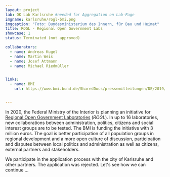 ```yaml
---
layout: project
lab: OK Lab Karlsruhe #needed for Aggregation on Lab-Page
imgname: karlsruhe/rogl-bmi.png
imgcaption: "Foto: Bundesministerium des Innern, für Bau und Heimat"
title: ROGL - Regional Open Government Labs
showcase: 1
status: Terminated (not approved)

collaborators:
  - name: Andreas Kugel
  - name: Martin Weis
  - name: Josef Attmann
  - name: Michael Riedmüller


links:
  - name: BMI
    url: https://www.bmi.bund.de/SharedDocs/pressemitteilungen/DE/2019/09/open-government-labore.html


---
```


In 2020, the Federal Ministry of the Interior is planning an initiative for [Regional Open Government Laboratories](https://www.bmi.bund.de/SharedDocs/pressemitteilungen/DE/2019/09/open-government-labore.html) (*ROGL*). In up to 16 laboratories, new collaborations between administration, politics, citizens and social interest groups are to be tested. The BMI is funding the initiative with 3 million euros. The goal is better participation of all population groups in regional development and a more open culture of discussion, participation and disputes between local politics and administration as well as citizens, external partners and stakeholders.

We participate in the application process with the city of Karlsruhe and other partners.
The application was rejected. Let's see how we can continue ...
